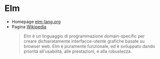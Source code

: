 # Elm

* Homepage [elm-lang.org](https://elm-lang.org/ "https://elm-lang.org/")
* Pagina [Wikipedia](https://it.wikipedia.org/wiki/Elm_(linguaggio_di_programmazione))
  > Elm è un linguaggio di programmazione domain-specific per creare dichiaratamente interfacce-utente grafiche basate su browser web. Elm è puramente funzionale, ed è sviluppato dando priorità all'usabilità, alle prestazioni, e alla robustezza.
